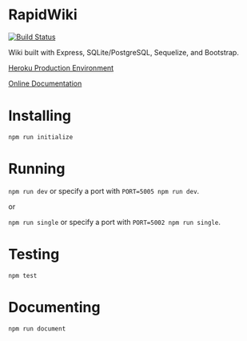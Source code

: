 # RapidWiki

[![Build Status](https://travis-ci.org/torchhound/rapidwiki.svg?branch=master)](https://travis-ci.org/torchhound/rapidwiki)

Wiki built with Express, SQLite/PostgreSQL, Sequelize, and Bootstrap.

[Heroku Production Environment](https://rapidwiki.herokuapp.com/)

[Online Documentation](https://ndrgrnd.net/rapidwiki/)

# Installing

`npm run initialize`

# Running

`npm run dev` or specify a port with `PORT=5005 npm run dev`.

or

`npm run single` or specify a port with `PORT=5002 npm run single`.

# Testing

`npm test`

# Documenting

`npm run document`